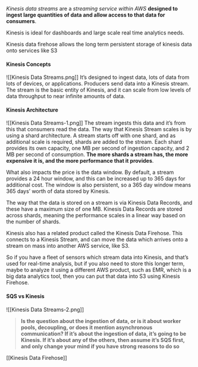 *Kinesis data streams* are a *streaming service within AWS* **designed to ingest large quantities of data and allow access to that data for consumers**.

Kinesis is ideal for dashboards and large scale real time analytics needs.

Kinesis data firehose allows the long term persistent storage of kinesis data onto services like S3
#### Kinesis Concepts
![[Kinesis Data Streams.png]]
It’s designed to ingest data, lots of data from lots of devices, or applications. Producers send data into a Kinesis stream. The stream is the basic entity of Kinesis, and it can scale from low levels of data throughput to near infinite amounts of data.
#### Kinesis Architecture
![[Kinesis Data Streams-1.png]]
The stream ingests this data and it’s from this that consumers read the data. The way that Kinesis Stream scales is by using a shard architecture. A stream starts off with one shard, and as additional scale is required, shards are added to the stream. Each shard provides its own capacity, one MB per second of ingestion capacity, and 2 MB per second of consumption. **The more shards a stream has, the more expensive it is, and the more performance that it provides**.

What also impacts the price is the data window. By default, a stream provides a 24 hour window, and this can be increased up to 365 days for additional cost. The window is also persistent, so a 365 day window means 365 days’ worth of data stored by Kinesis.

The way that the data is stored on a stream is via Kinesis Data Records, and these have a maximum size of one MB. Kinesis Data Records are stored across shards, meaning the performance scales in a linear way based on the number of shards.

Kinesis also has a related product called the Kinesis Data Firehose. This connects to a Kinesis Stream, and can move the data which arrives onto a stream on mass into another AWS service, like S3.

So if you have a fleet of sensors which stream data into Kinesis, and that’s used for real-time analysis, but if you also need to store this longer term, maybe to analyze it using a different AWS product, such as EMR, which is a big data analytics tool, then you can put that data into S3 using Kinesis Firehose.
#### SQS vs Kinesis
![[Kinesis Data Streams-2.png]]
> **Is the question about the ingestion of data, or is it about worker pools, decoupling, or does it mention asynchronous communication? If it’s about the ingestion of data, it’s going to be Kinesis. If it’s about any of the others, then assume it’s SQS first, and only change your mind if you have strong reasons to do so**

[[Kinesis Data Firehose]]